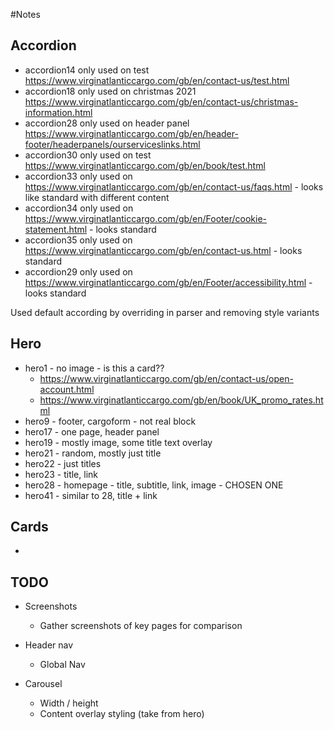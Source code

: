 #Notes


## Accordion
* accordion14 only used on test https://www.virginatlanticcargo.com/gb/en/contact-us/test.html
* accordion18 only used on christmas 2021 https://www.virginatlanticcargo.com/gb/en/contact-us/christmas-information.html
* accordion28 only used on header panel https://www.virginatlanticcargo.com/gb/en/header-footer/headerpanels/ourserviceslinks.html
* accordion30 only used on test https://www.virginatlanticcargo.com/gb/en/book/test.html
* accordion33 only used on https://www.virginatlanticcargo.com/gb/en/contact-us/faqs.html - looks like standard with different content
* accordion34 only used on https://www.virginatlanticcargo.com/gb/en/Footer/cookie-statement.html - looks standard
* accordion35 only used on https://www.virginatlanticcargo.com/gb/en/contact-us.html - looks standard
* accordion29 only used on https://www.virginatlanticcargo.com/gb/en/Footer/accessibility.html - looks standard

Used default according by overriding in parser and removing style variants

## Hero
* hero1 - no image - is this a card??
  * https://www.virginatlanticcargo.com/gb/en/contact-us/open-account.html
  * https://www.virginatlanticcargo.com/gb/en/book/UK_promo_rates.html
* hero9 - footer, cargoform - not real block
* hero17 - one page, header panel
* hero19 - mostly image, some title text overlay
* hero21 - random, mostly just title
* hero22 - just titles
* hero23 - title, link
* hero28 - homepage - title, subtitle, link, image - CHOSEN ONE
* hero41 - similar to 28, title + link


## Cards
* 


## TODO
* Screenshots
  * Gather screenshots of key pages for comparison

* Header nav
  * Global Nav

* Carousel
  * Width / height
  * Content overlay styling (take from hero)

